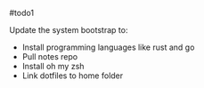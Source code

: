 #todo1

Update the system bootstrap to:
- Install programming languages like rust and go
- Pull notes repo
- Install oh my zsh
- Link dotfiles to home folder